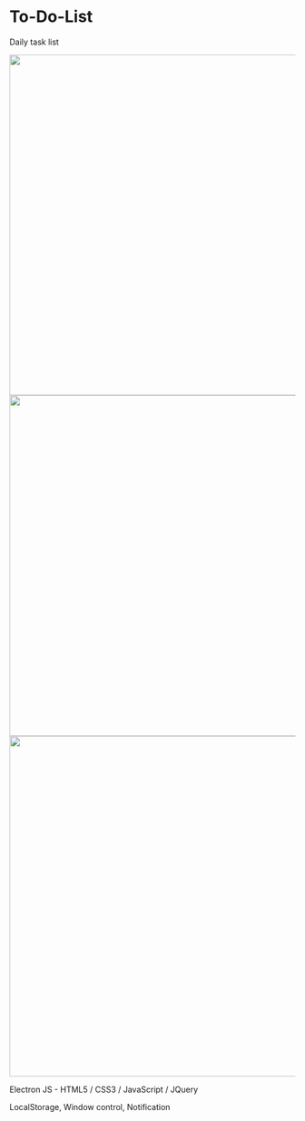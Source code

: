 # To-Do-List
Daily task list

<img src="https://i.ibb.co/Fwb11z9/1.png" width="600px"/>
<img src="https://i.ibb.co/93N8N1H/2.png" width="600px"/>
<img src="https://i.ibb.co/JmtFGQj/3.png" width="600px"/>

Electron JS - HTML5 / CSS3 / JavaScript / JQuery

LocalStorage, Window control, Notification 
